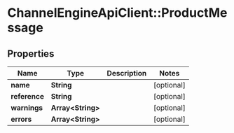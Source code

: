 # ChannelEngineApiClient::ProductMessage

## Properties
Name | Type | Description | Notes
------------ | ------------- | ------------- | -------------
**name** | **String** |  | [optional] 
**reference** | **String** |  | [optional] 
**warnings** | **Array&lt;String&gt;** |  | [optional] 
**errors** | **Array&lt;String&gt;** |  | [optional] 


